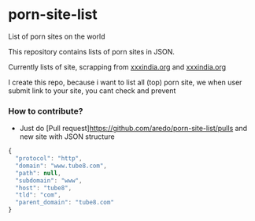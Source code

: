 porn-site-list
==============

List of porn sites on the world

This repository contains lists of porn sites in JSON.

Currently lists of site, scrapping from [xxxindia.org](http://xxxindia.org/) and [xxxindia.org](http://xxxindia.org/)

I create this repo, because i want to list all (top) porn site, we when user submit link to your site, you cant check and prevent


### How to contribute?
- Just do [Pull request]https://github.com/aredo/porn-site-list/pulls and new site with JSON structure
```js
{
  "protocol": "http",
  "domain": "www.tube8.com",
  "path": null,
  "subdomain": "www",
  "host": "tube8",
  "tld": "com",
  "parent_domain": "tube8.com"
}
```
